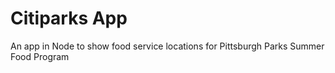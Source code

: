 # Citiparks App
An app in Node to show food service locations for Pittsburgh Parks Summer Food Program
